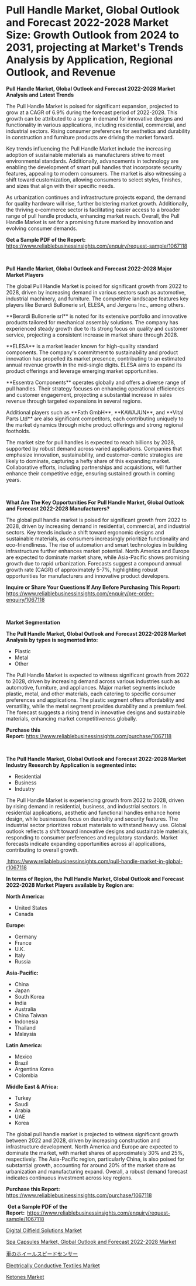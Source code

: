 <p><h1>Pull Handle Market, Global Outlook and Forecast 2022-2028 Market Size: Growth Outlook from 2024 to 2031, projecting at Market's Trends Analysis by Application, Regional Outlook, and Revenue</h1></p><p><strong>Pull Handle Market, Global Outlook and Forecast 2022-2028 Market Analysis and Latest Trends</strong></p>
<p><p>The Pull Handle Market is poised for significant expansion, projected to grow at a CAGR of 6.9% during the forecast period of 2022-2028. This growth can be attributed to a surge in demand for innovative designs and functionality in various applications, including residential, commercial, and industrial sectors. Rising consumer preferences for aesthetics and durability in construction and furniture products are driving the market forward.</p><p>Key trends influencing the Pull Handle Market include the increasing adoption of sustainable materials as manufacturers strive to meet environmental standards. Additionally, advancements in technology are enabling the development of smart pull handles that incorporate security features, appealing to modern consumers. The market is also witnessing a shift toward customization, allowing consumers to select styles, finishes, and sizes that align with their specific needs.</p><p>As urbanization continues and infrastructure projects expand, the demand for quality hardware will rise, further bolstering market growth. Additionally, the thriving e-commerce sector is facilitating easier access to a broader range of pull handle products, enhancing market reach. Overall, the Pull Handle Market is set for a promising future marked by innovation and evolving consumer demands.</p></p>
<p><strong>Get a Sample PDF of the Report:&nbsp;</strong> <a href="https://www.reliablebusinessinsights.com/enquiry/request-sample/1067118">https://www.reliablebusinessinsights.com/enquiry/request-sample/1067118</a></p>
<p>&nbsp;</p>
<p><strong>Pull Handle Market, Global Outlook and Forecast 2022-2028 Major Market Players</strong></p>
<p><p>The global Pull Handle Market is poised for significant growth from 2022 to 2028, driven by increasing demand in various sectors such as automotive, industrial machinery, and furniture. The competitive landscape features key players like Berardi Bullonerie srl, ELESA, and Jergens Inc., among others.</p><p>**Berardi Bullonerie srl** is noted for its extensive portfolio and innovative products tailored for mechanical assembly solutions. The company has experienced steady growth due to its strong focus on quality and customer service, projecting a consistent increase in market share through 2028.</p><p>**ELESA** is a market leader known for high-quality standard components. The company's commitment to sustainability and product innovation has propelled its market presence, contributing to an estimated annual revenue growth in the mid-single digits. ELESA aims to expand its product offerings and leverage emerging market opportunities.</p><p>**Essentra Components** operates globally and offers a diverse range of pull handles. Their strategy focuses on enhancing operational efficiencies and customer engagement, projecting a substantial increase in sales revenue through targeted expansions in several regions.</p><p>Additional players such as **Fath GmbH**, **KAWAJUN**, and **Vital Parts Ltd** are also significant competitors, each contributing uniquely to the market dynamics through niche product offerings and strong regional footholds.</p><p>The market size for pull handles is expected to reach billions by 2028, supported by robust demand across varied applications. Companies that emphasize innovation, sustainability, and customer-centric strategies are likely to dominate, capturing a hefty share of this expanding market. Collaborative efforts, including partnerships and acquisitions, will further enhance their competitive edge, ensuring sustained growth in coming years.</p></p>
<p>&nbsp;</p>
<p><strong>What Are The Key Opportunities For Pull Handle Market, Global Outlook and Forecast 2022-2028 Manufacturers?</strong></p>
<p><p>The global pull handle market is poised for significant growth from 2022 to 2028, driven by increasing demand in residential, commercial, and industrial sectors. Key trends include a shift toward ergonomic designs and sustainable materials, as consumers increasingly prioritize functionality and eco-friendliness. The rise of automation and smart technologies in building infrastructure further enhances market potential. North America and Europe are expected to dominate market share, while Asia-Pacific shows promising growth due to rapid urbanization. Forecasts suggest a compound annual growth rate (CAGR) of approximately 5-7%, highlighting robust opportunities for manufacturers and innovative product developers.</p></p>
<p><strong>Inquire or Share Your Questions If Any Before Purchasing This Report:</strong> <a href="https://www.reliablebusinessinsights.com/enquiry/pre-order-enquiry/1067118">https://www.reliablebusinessinsights.com/enquiry/pre-order-enquiry/1067118</a></p>
<p>&nbsp;</p>
<p><strong>Market Segmentation</strong></p>
<p><strong>The Pull Handle Market, Global Outlook and Forecast 2022-2028 Market Analysis by types is segmented into:</strong></p>
<p><ul><li>Plastic</li><li>Metal</li><li>Other</li></ul></p>
<p><p>The Pull Handle Market is expected to witness significant growth from 2022 to 2028, driven by increasing demand across various industries such as automotive, furniture, and appliances. Major market segments include plastic, metal, and other materials, each catering to specific consumer preferences and applications. The plastic segment offers affordability and versatility, while the metal segment provides durability and a premium feel. The forecast suggests a rising trend in innovative designs and sustainable materials, enhancing market competitiveness globally.</p></p>
<p><strong>Purchase this Report:&nbsp;</strong><a href="https://www.reliablebusinessinsights.com/purchase/1067118">https://www.reliablebusinessinsights.com/purchase/1067118</a></p>
<p>&nbsp;</p>
<p><strong>The Pull Handle Market, Global Outlook and Forecast 2022-2028 Market Industry Research by Application is segmented into:</strong></p>
<p><ul><li>Residential</li><li>Business</li><li>Industry</li></ul></p>
<p><p>The Pull Handle Market is experiencing growth from 2022 to 2028, driven by rising demand in residential, business, and industrial sectors. In residential applications, aesthetic and functional handles enhance home design, while businesses focus on durability and security features. The industrial sector prioritizes robust materials to withstand heavy use. Global outlook reflects a shift toward innovative designs and sustainable materials, responding to consumer preferences and regulatory standards. Market forecasts indicate expanding opportunities across all applications, contributing to overall growth.</p></p>
<p><a href="https://www.reliablebusinessinsights.com/pull-handle-market-in-global-r1067118">&nbsp;https://www.reliablebusinessinsights.com/pull-handle-market-in-global-r1067118</a></p>
<p><strong>In terms of Region, the Pull Handle Market, Global Outlook and Forecast 2022-2028 Market Players available by Region are:</strong></p>
<p>
    <p> <strong> North America: </strong>
        <ul>
            <li>United States</li>
            <li>Canada</li>
        </ul>
        </p> 
    <p> <strong> Europe: </strong>
        <ul>
            <li>Germany</li>
            <li>France</li>
            <li>U.K.</li>
            <li>Italy</li>
            <li>Russia</li>
        </ul>
        </p> 
    <p> <strong> Asia-Pacific: </strong>
        <ul>
            <li>China</li>
            <li>Japan</li>
            <li>South Korea</li>
            <li>India</li>
            <li>Australia</li>
            <li>China Taiwan</li>
            <li>Indonesia</li>
            <li>Thailand</li>
            <li>Malaysia</li>
        </ul>
        </p> 
    <p> <strong> Latin America: </strong>
        <ul>
            <li>Mexico</li>
            <li>Brazil</li>
            <li>Argentina Korea</li>
            <li>Colombia</li>
        </ul>
        </p> 
    <p> <strong> Middle East & Africa: </strong>
        <ul>
            <li>Turkey</li>
            <li>Saudi</li>
            <li>Arabia</li>
            <li>UAE</li>
            <li>Korea</li>
        </ul>
    </p>
    </p>
<p><p>The global pull handle market is projected to witness significant growth between 2022 and 2028, driven by increasing construction and infrastructure development. North America and Europe are expected to dominate the market, with market shares of approximately 30% and 25%, respectively. The Asia-Pacific region, particularly China, is also poised for substantial growth, accounting for around 20% of the market share as urbanization and manufacturing expand. Overall, a robust demand forecast indicates continuous investment across key regions.</p></p>
<p><strong>Purchase this Report: </strong><a href="https://www.reliablebusinessinsights.com/purchase/1067118">https://www.reliablebusinessinsights.com/purchase/1067118</a></p>
<p>&nbsp;<strong>Get a Sample PDF of the Report:&nbsp;&nbsp;</strong><a href="https://www.reliablebusinessinsights.com/enquiry/request-sample/1067118">https://www.reliablebusinessinsights.com/enquiry/request-sample/1067118</a></p>
<p><strong></strong></p>
<p><p><a href="https://www.linkedin.com/pulse/market-forecast-global-digital-oilfield-solutions-trends-impact-qg9kc?trackingId=3Wqe7LBeT6m%2Fdhmi57DrEA%3D%3D">Digital Oilfield Solutions Market</a></p><p><a href="https://github.com/angelajermaine/Market-Research-Report-List-5/blob/main/spa-capsules-market-global-outlook-and-forecast-2022-2028-market.md">Spa Capsules Market, Global Outlook and Forecast 2022-2028 Market</a></p><p><a href="https://medium.com/@carengczpoe/%E3%82%B0%E3%83%AD%E3%83%BC%E3%83%90%E3%83%AB%E3%81%AA%E8%BB%8A%E8%BC%AA%E9%80%9F%E5%BA%A6%E3%82%BB%E3%83%B3%E3%82%B5%E3%83%BC%E5%B8%82%E5%A0%B4%E3%81%AE%E8%A6%8F%E6%A8%A1%E3%81%A8%E5%B8%82%E5%A0%B4%E5%8B%95%E5%90%91%E5%88%86%E6%9E%90-%E5%9C%B0%E5%9F%9F%E5%88%A5%E3%81%AE%E5%B1%95%E6%9C%9B-%E7%AB%B6%E4%BA%89%E6%88%A6%E7%95%A5%E4%BA%88%E6%B8%AC-2024%E5%B9%B4%E3%81%8B%E3%82%892031%E5%B9%B4%E3%81%BE%E3%81%A7%E3%81%AE%E6%9C%9F%E9%96%93-916f05deee19">車のホイールスピードセンサー</a></p><p><a href="https://www.linkedin.com/pulse/electrically-conductive-textiles-market-size-type-copper-based-lvhcf?trackingId=6m93FBnYRNySKpANEWxbEg%3D%3D">Electrically Conductive Textiles Market</a></p><p><a href="https://medium.com/@danialhayes/booming-ketones-market-sector-market-analysis-and-growth-projections-till-2031-521664cd8045">Ketones Market</a></p></p>